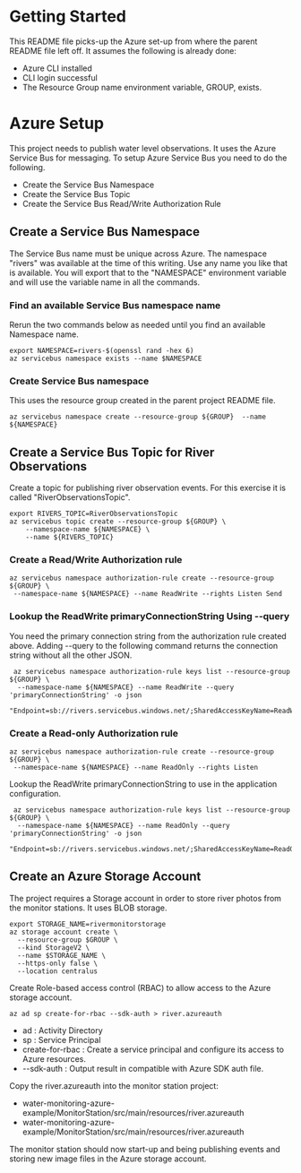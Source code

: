 # Getting Started

This README file picks-up the Azure set-up from where the parent README file left off. It
assumes the following is already done:
* Azure CLI installed
* CLI login successful
* The Resource Group name environment variable, GROUP, exists.

# Azure Setup

This project needs to publish water level observations. It uses the Azure Service Bus for messaging.
To setup Azure Service Bus you need to do the following.
* Create the Service Bus Namespace
* Create the Service Bus Topic
* Create the Service Bus Read/Write Authorization Rule

## Create a Service Bus Namespace
The Service Bus name must be unique across Azure. The namespace "rivers"
was available at the time of this writing. Use any name you like that is available.
You will export that to the "NAMESPACE" environment variable and will use
the variable name in all the commands.

### Find an available Service Bus namespace name
Rerun the two commands below as needed until you find an available Namespace name.
```
export NAMESPACE=rivers-$(openssl rand -hex 6)
az servicebus namespace exists --name $NAMESPACE
```

### Create Service Bus namespace
This uses the resource group created in the parent project README file.
```
az servicebus namespace create --resource-group ${GROUP}  --name ${NAMESPACE}
```

## Create a Service Bus Topic for River Observations
Create a topic for publishing river observation events. For this exercise it is called "RiverObservationsTopic".
```
export RIVERS_TOPIC=RiverObservationsTopic
az servicebus topic create --resource-group ${GROUP} \
    --namespace-name ${NAMESPACE} \
    --name ${RIVERS_TOPIC}
```

### Create a Read/Write Authorization rule
```
az servicebus namespace authorization-rule create --resource-group ${GROUP} \
 --namespace-name ${NAMESPACE} --name ReadWrite --rights Listen Send
```

### Lookup the ReadWrite primaryConnectionString Using --query
You need the primary connection string from the authorization rule created above.
Adding --query to the following command returns the connection string without all the other JSON.
```
 az servicebus namespace authorization-rule keys list --resource-group ${GROUP} \
  --namespace-name ${NAMESPACE} --name ReadWrite --query 'primaryConnectionString' -o json

"Endpoint=sb://rivers.servicebus.windows.net/;SharedAccessKeyName=ReadWrite;SharedAccessKey=*******************"
```

### Create a Read-only Authorization rule
```
az servicebus namespace authorization-rule create --resource-group ${GROUP} \
 --namespace-name ${NAMESPACE} --name ReadOnly --rights Listen
```

Lookup the ReadWrite primaryConnectionString to use in the application configuration.
```
 az servicebus namespace authorization-rule keys list --resource-group ${GROUP} \
  --namespace-name ${NAMESPACE} --name ReadOnly --query 'primaryConnectionString' -o json

"Endpoint=sb://rivers.servicebus.windows.net/;SharedAccessKeyName=ReadOnly;SharedAccessKey=********************"
```

## Create an Azure Storage Account

The project requires a Storage account in order to store river photos from the monitor stations. It uses BLOB storage.
```
export STORAGE_NAME=rivermonitorstorage
az storage account create \
  --resource-group $GROUP \
  --kind StorageV2 \
  --name $STORAGE_NAME \
  --https-only false \
  --location centralus
```   

Create Role-based access control (RBAC) to allow access to the Azure storage account.
```
az ad sp create-for-rbac --sdk-auth > river.azureauth
```
* ad : Activity Directory
* sp : Service Principal
* create-for-rbac : Create a service principal and configure its access to Azure resources.
* --sdk-auth : Output result in compatible with Azure SDK auth file.

Copy the river.azureauth into the monitor station project:
* water-monitoring-azure-example/MonitorStation/src/main/resources/river.azureauth
* water-monitoring-azure-example/MonitorStation/src/main/resources/river.azureauth

The monitor station should now start-up and being publishing events and storing new image files in the Azure storage account.



